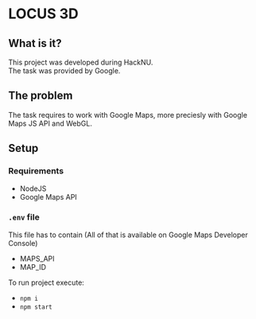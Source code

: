 # LOCUS 3D

## What is it?

This project was developed during HackNU.\
The task was provided by Google.

## The problem

The task requires to work with Google Maps, more preciesly with Google Maps JS API and WebGL.

## Setup

### Requirements

- NodeJS
- Google Maps API

### `.env` file

This file has to contain (All of that is available on Google Maps Developer Console)

- MAPS_API
- MAP_ID

To run project execute:

- `npm i`
- `npm start`
